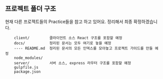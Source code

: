 ## 프로젝트 폴더 구조
현재 다른 프로젝트들의 Practice들을 참고 하고 있어요. 정리해서 최종 확정하겠습니다. 

````
    client/         클라이언트 소스 React 구조를 포함할 예정
    docs/           정리된 문서는 모두 여기로 놓을 예정
    ---- README.md  정리된 문서의 모든 인덱스를 모아놓고 프로젝트 가이드를 만들 예정 
    node_modules/    
    server/         서버 소스, express 라우터 구조를 포함할 예정
    gulpfile.js
    package.json
````




